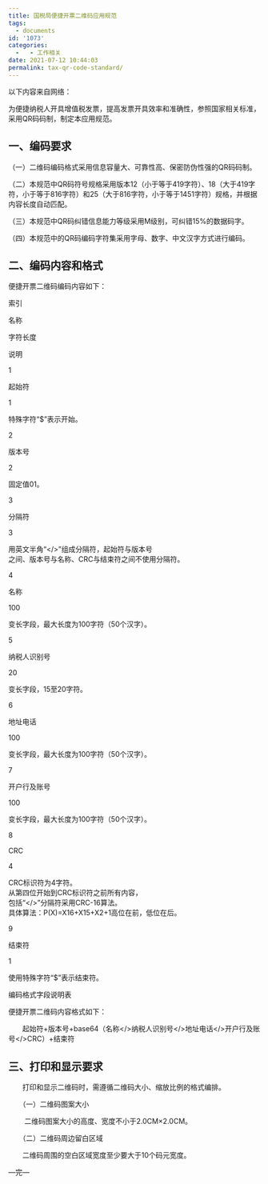 ```yaml
---
title: 国税局便捷开票二维码应用规范
tags:
  - documents
id: '1073'
categories:
  -   - 工作相关
date: 2021-07-12 10:44:03
permalink: tax-qr-code-standard/
---
```


以下内容来自网络：

为便捷纳税人开具增值税发票，提高发票开具效率和准确性，参照国家相关标准，采用QR码码制，制定本应用规范。

## 一、编码要求

（一）二维码编码格式采用信息容量大、可靠性高、保密防伪性强的QR码码制。

（二）本规范中QR码符号规格采用版本12（小于等于419字符）、18（大于419字符，小于等于816字符）和25（大于816字符，小于等于1451字符）规格，并根据内容长度自动匹配。

（三）本规范中QR码纠错信息能力等级采用M级别，可纠错15%的数据码字。

（四）本规范中的QR码编码字符集采用字母、数字、中文汉字方式进行编码。

## 二、编码内容和格式

便捷开票二维码编码内容如下：

索引

名称

字符长度

说明

1

起始符

1

特殊字符“$”表示开始。

2

版本号

2

固定值01。

3

分隔符

3

用英文半角“</>”组成分隔符，起始符与版本号  
之间、版本号与名称、CRC与结束符之间不使用分隔符。

4

名称

100

变长字段，最大长度为100字符（50个汉字）。

5

纳税人识别号

20

变长字段，15至20字符。

6

地址电话

100

变长字段，最大长度为100字符（50个汉字）。

7

开户行及账号

100

变长字段，最大长度为100字符（50个汉字）。

8

CRC

4

CRC标识符为4字符。  
从第四位开始到CRC标识符之前所有内容，  
包括“</>”分隔符采用CRC-16算法。  
具体算法：P(X)=X16+X15+X2+1高位在前，低位在后。

9

结束符

1

使用特殊字符“$”表示结束符。

编码格式字段说明表

便捷开票二维码内容格式如下：

　　起始符+版本号+base64（名称</>纳税人识别号</>地址电话</>开户行及账号</>CRC）+结束符

## 三、打印和显示要求

　　打印和显示二维码时，需遵循二维码大小、缩放比例的格式编排。

　　（一）二维码图案大小

　　 二维码图案大小的高度、宽度不小于2.0CM×2.0CM。

　　（二）二维码周边留白区域

　　二维码周围的空白区域宽度至少要大于10个码元宽度。

—完—